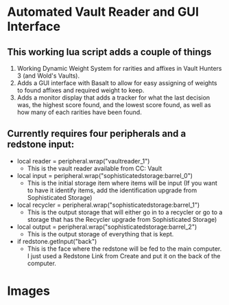 # Automated Vault Reader and GUI Interface

## This working lua script adds a couple of things
1. Working Dynamic Weight System for rarities and affixes in Vault Hunters 3 (and Wold's Vaults).
2. Adds a GUI interface with Basalt to allow for easy assigning of weights to found affixes and required weight to keep.
3. Adds a monitor display that adds a tracker for what the last decision was, the highest score found, and the lowest score found, as well as how many of each rarities have been found.

## Currently requires four peripherals and a redstone input:
  * local reader = peripheral.wrap("vaultreader_1")
      * This is the vault reader available from CC: Vault
  * local input = peripheral.wrap("sophisticatedstorage:barrel_0")
      * This is the initial storage item where items will be input (If you want to have it identify items, add the identification upgrade from Sophisticated Storage)
  * local recycler = peripheral.wrap("sophisticatedstorage:barrel_1")
      * This is the output storage that will either go in to a recycler or go to a storage that has the Recycler upgrade from Sophisticated Storage)
  * local output = peripheral.wrap("sophisticatedstorage:barrel_2")
      * This is the output storage of everything that is kept.
  * if redstone.getInput("back")
      * This is the face where the redstone will be fed to the main computer. I just used a Redstone Link from Create and put it on the back of the computer.
  
  # Images
